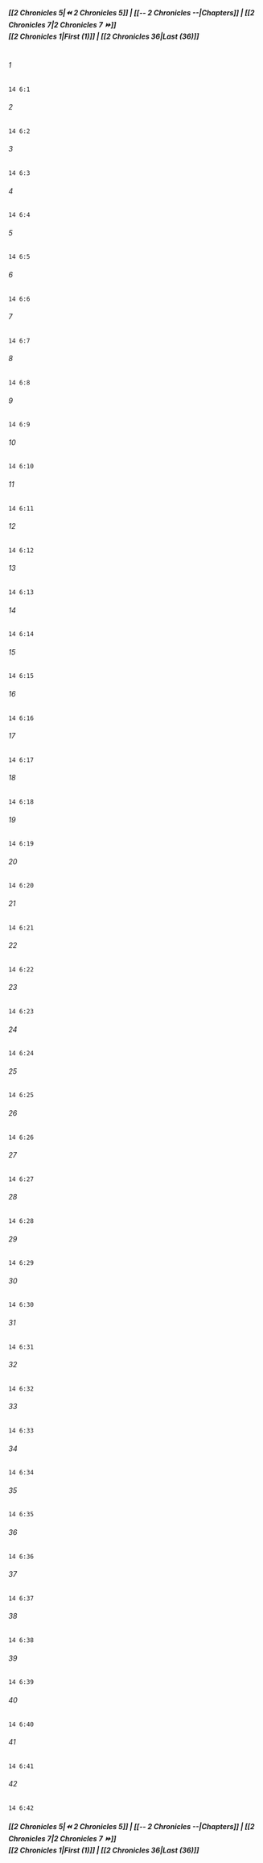 
##### **[[2 Chronicles 5|⏪ 2 Chronicles 5]] | [[-- 2 Chronicles --|Chapters]] | [[2 Chronicles 7|2 Chronicles 7 ⏩]]**<br>**[[2 Chronicles 1|First (1)]] | [[2 Chronicles 36|Last (36)]]**<br><br>

###### 1
``` verse
14 6:1
```
###### 2
``` verse
14 6:2
```
###### 3
``` verse
14 6:3
```
###### 4
``` verse
14 6:4
```
###### 5
``` verse
14 6:5
```
###### 6
``` verse
14 6:6
```
###### 7
``` verse
14 6:7
```
###### 8
``` verse
14 6:8
```
###### 9
``` verse
14 6:9
```
###### 10
``` verse
14 6:10
```
###### 11
``` verse
14 6:11
```
###### 12
``` verse
14 6:12
```
###### 13
``` verse
14 6:13
```
###### 14
``` verse
14 6:14
```
###### 15
``` verse
14 6:15
```
###### 16
``` verse
14 6:16
```
###### 17
``` verse
14 6:17
```
###### 18
``` verse
14 6:18
```
###### 19
``` verse
14 6:19
```
###### 20
``` verse
14 6:20
```
###### 21
``` verse
14 6:21
```
###### 22
``` verse
14 6:22
```
###### 23
``` verse
14 6:23
```
###### 24
``` verse
14 6:24
```
###### 25
``` verse
14 6:25
```
###### 26
``` verse
14 6:26
```
###### 27
``` verse
14 6:27
```
###### 28
``` verse
14 6:28
```
###### 29
``` verse
14 6:29
```
###### 30
``` verse
14 6:30
```
###### 31
``` verse
14 6:31
```
###### 32
``` verse
14 6:32
```
###### 33
``` verse
14 6:33
```
###### 34
``` verse
14 6:34
```
###### 35
``` verse
14 6:35
```
###### 36
``` verse
14 6:36
```
###### 37
``` verse
14 6:37
```
###### 38
``` verse
14 6:38
```
###### 39
``` verse
14 6:39
```
###### 40
``` verse
14 6:40
```
###### 41
``` verse
14 6:41
```
###### 42
``` verse
14 6:42
```

##### **[[2 Chronicles 5|⏪ 2 Chronicles 5]] | [[-- 2 Chronicles --|Chapters]] | [[2 Chronicles 7|2 Chronicles 7 ⏩]]**<br>**[[2 Chronicles 1|First (1)]] | [[2 Chronicles 36|Last (36)]]**
